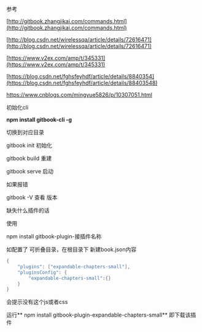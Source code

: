 参考

[http://gitbook.zhangjikai.com/commands.html](http://gitbook.zhangjikai.com/commands.html)

[http://blog.csdn.net/wirelessqa/article/details/72616471](http://blog.csdn.net/wirelessqa/article/details/72616471)

[https://www.v2ex.com/amp/t/345331](https://www.v2ex.com/amp/t/345331)

[https://blog.csdn.net/fghsfeyhdf/article/details/8840354](https://blog.csdn.net/fghsfeyhdf/article/details/88403548)

https://www.cnblogs.com/mingyue5826/p/10307051.html

初始化cli

**npm install gitbook-cli -g**

切换到对应目录

gitbook init 初始化

gitbook build 重建

gitbook serve 启动

如果报错

gitbook -V 查看 版本

缺失什么插件的话

使用

npm install gitbook-plugin-接插件名称

如配置了 可折叠目录，在根目录下 新建book.json内容

```java
{
    "plugins": ["expandable-chapters-small"],
    "pluginsConfig": {
        "expandable-chapters-small":{}
    }
}
```

会提示没有这个js或者css

运行** npm install gitbook-plugin-expandable-chapters-small** 即下载该插件

